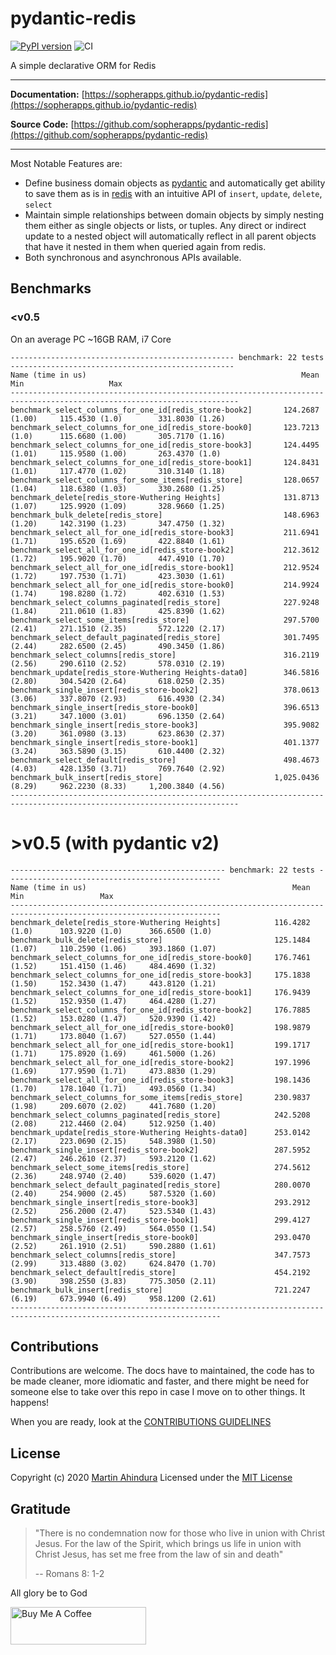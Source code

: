 # pydantic-redis

[![PyPI version](https://badge.fury.io/py/pydantic-redis.svg)](https://badge.fury.io/py/pydantic-redis) ![CI](https://github.com/sopherapps/pydantic-redis/actions/workflows/ci.yml/badge.svg)

A simple declarative ORM for Redis

---

**Documentation:** [https://sopherapps.github.io/pydantic-redis](https://sopherapps.github.io/pydantic-redis)

**Source Code:** [https://github.com/sopherapps/pydantic-redis](https://github.com/sopherapps/pydantic-redis)

--- 

Most Notable Features are:

- Define business domain objects as [pydantic](https://github.com/samuelcolvin/pydantic/) and automatically get ability
  to save them as is in [redis](https://pypi.org/project/redis/) with an intuitive API of `insert`, `update`, `delete`,
  `select`
- Maintain simple relationships between domain objects by simply nesting them either as single objects or lists, or tuples.
  Any direct or indirect update to a nested object will automatically reflect in all parent objects that have it nested in
  them when queried again from redis.
- Both synchronous and asynchronous APIs available.

## Benchmarks

### <v0.5

On an average PC ~16GB RAM, i7 Core

```
-------------------------------------------------- benchmark: 22 tests --------------------------------------------------
Name (time in us)                                                Mean                 Min                   Max          
-------------------------------------------------------------------------------------------------------------------------
benchmark_select_columns_for_one_id[redis_store-book2]       124.2687 (1.00)     115.4530 (1.0)        331.8030 (1.26)   
benchmark_select_columns_for_one_id[redis_store-book0]       123.7213 (1.0)      115.6680 (1.00)       305.7170 (1.16)   
benchmark_select_columns_for_one_id[redis_store-book3]       124.4495 (1.01)     115.9580 (1.00)       263.4370 (1.0)    
benchmark_select_columns_for_one_id[redis_store-book1]       124.8431 (1.01)     117.4770 (1.02)       310.3140 (1.18)   
benchmark_select_columns_for_some_items[redis_store]         128.0657 (1.04)     118.6380 (1.03)       330.2680 (1.25)   
benchmark_delete[redis_store-Wuthering Heights]              131.8713 (1.07)     125.9920 (1.09)       328.9660 (1.25)   
benchmark_bulk_delete[redis_store]                           148.6963 (1.20)     142.3190 (1.23)       347.4750 (1.32)   
benchmark_select_all_for_one_id[redis_store-book3]           211.6941 (1.71)     195.6520 (1.69)       422.8840 (1.61)   
benchmark_select_all_for_one_id[redis_store-book2]           212.3612 (1.72)     195.9020 (1.70)       447.4910 (1.70)   
benchmark_select_all_for_one_id[redis_store-book1]           212.9524 (1.72)     197.7530 (1.71)       423.3030 (1.61)   
benchmark_select_all_for_one_id[redis_store-book0]           214.9924 (1.74)     198.8280 (1.72)       402.6310 (1.53)   
benchmark_select_columns_paginated[redis_store]              227.9248 (1.84)     211.0610 (1.83)       425.8390 (1.62)   
benchmark_select_some_items[redis_store]                     297.5700 (2.41)     271.1510 (2.35)       572.1220 (2.17)   
benchmark_select_default_paginated[redis_store]              301.7495 (2.44)     282.6500 (2.45)       490.3450 (1.86)   
benchmark_select_columns[redis_store]                        316.2119 (2.56)     290.6110 (2.52)       578.0310 (2.19)   
benchmark_update[redis_store-Wuthering Heights-data0]        346.5816 (2.80)     304.5420 (2.64)       618.0250 (2.35)   
benchmark_single_insert[redis_store-book2]                   378.0613 (3.06)     337.8070 (2.93)       616.4930 (2.34)   
benchmark_single_insert[redis_store-book0]                   396.6513 (3.21)     347.1000 (3.01)       696.1350 (2.64)   
benchmark_single_insert[redis_store-book3]                   395.9082 (3.20)     361.0980 (3.13)       623.8630 (2.37)   
benchmark_single_insert[redis_store-book1]                   401.1377 (3.24)     363.5890 (3.15)       610.4400 (2.32)   
benchmark_select_default[redis_store]                        498.4673 (4.03)     428.1350 (3.71)       769.7640 (2.92)   
benchmark_bulk_insert[redis_store]                         1,025.0436 (8.29)     962.2230 (8.33)     1,200.3840 (4.56)   
-------------------------------------------------------------------------------------------------------------------------
```

# >v0.5 (with pydantic v2)

```
------------------------------------------------ benchmark: 22 tests ------------------------------------------------
Name (time in us)                                              Mean                 Min                 Max          
---------------------------------------------------------------------------------------------------------------------
benchmark_delete[redis_store-Wuthering Heights]            116.4282 (1.0)      103.9220 (1.0)      366.6500 (1.0)    
benchmark_bulk_delete[redis_store]                         125.1484 (1.07)     110.2590 (1.06)     393.1860 (1.07)   
benchmark_select_columns_for_one_id[redis_store-book0]     176.7461 (1.52)     151.4150 (1.46)     484.4690 (1.32)   
benchmark_select_columns_for_one_id[redis_store-book3]     175.1838 (1.50)     152.3430 (1.47)     443.8120 (1.21)   
benchmark_select_columns_for_one_id[redis_store-book1]     176.9439 (1.52)     152.9350 (1.47)     464.4280 (1.27)   
benchmark_select_columns_for_one_id[redis_store-book2]     176.7885 (1.52)     153.0280 (1.47)     520.9390 (1.42)   
benchmark_select_all_for_one_id[redis_store-book0]         198.9879 (1.71)     173.8040 (1.67)     527.0550 (1.44)   
benchmark_select_all_for_one_id[redis_store-book1]         199.1717 (1.71)     175.8920 (1.69)     461.5000 (1.26)   
benchmark_select_all_for_one_id[redis_store-book2]         197.1996 (1.69)     177.9590 (1.71)     473.8830 (1.29)   
benchmark_select_all_for_one_id[redis_store-book3]         198.1436 (1.70)     178.1040 (1.71)     493.0560 (1.34)   
benchmark_select_columns_for_some_items[redis_store]       230.9837 (1.98)     209.6070 (2.02)     441.7680 (1.20)   
benchmark_select_columns_paginated[redis_store]            242.5208 (2.08)     212.4460 (2.04)     512.9250 (1.40)   
benchmark_update[redis_store-Wuthering Heights-data0]      253.0142 (2.17)     223.0690 (2.15)     548.3980 (1.50)   
benchmark_single_insert[redis_store-book2]                 287.5952 (2.47)     246.2610 (2.37)     593.2120 (1.62)   
benchmark_select_some_items[redis_store]                   274.5612 (2.36)     248.9740 (2.40)     539.6020 (1.47)   
benchmark_select_default_paginated[redis_store]            280.0070 (2.40)     254.9000 (2.45)     587.5320 (1.60)   
benchmark_single_insert[redis_store-book3]                 293.2912 (2.52)     256.2000 (2.47)     523.5340 (1.43)   
benchmark_single_insert[redis_store-book1]                 299.4127 (2.57)     258.5760 (2.49)     564.0550 (1.54)   
benchmark_single_insert[redis_store-book0]                 293.0470 (2.52)     261.1910 (2.51)     590.2880 (1.61)   
benchmark_select_columns[redis_store]                      347.7573 (2.99)     313.4880 (3.02)     624.8470 (1.70)   
benchmark_select_default[redis_store]                      454.2192 (3.90)     398.2550 (3.83)     775.3050 (2.11)   
benchmark_bulk_insert[redis_store]                         721.2247 (6.19)     673.9940 (6.49)     958.1200 (2.61)   
---------------------------------------------------------------------------------------------------------------------
```

## Contributions

Contributions are welcome. The docs have to maintained, the code has to be made cleaner, more idiomatic and faster,
and there might be need for someone else to take over this repo in case I move on to other things. It happens!

When you are ready, look at the [CONTRIBUTIONS GUIDELINES](./CONTRIBUTING.md)

## License

Copyright (c) 2020 [Martin Ahindura](https://github.com/Tinitto) Licensed under the [MIT License](./LICENSE)

## Gratitude

> "There is no condemnation now for those who live in union with Christ Jesus.
> For the law of the Spirit, which brings us life in union with Christ Jesus,
> has set me free from the law of sin and death"
>
> -- Romans 8: 1-2

All glory be to God

<a href="https://www.buymeacoffee.com/martinahinJ" target="_blank"><img src="https://cdn.buymeacoffee.com/buttons/v2/default-yellow.png" alt="Buy Me A Coffee" style="height: 60px !important;width: 217px !important;" ></a>
